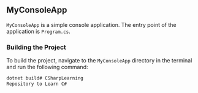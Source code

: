 
## MyConsoleApp

`MyConsoleApp` is a simple console application. The entry point of the application is `Program.cs`.

### Building the Project

To build the project, navigate to the `MyConsoleApp` directory in the terminal and run the following command:

```bash
dotnet build# CSharpLearning
Repository to Learn C#
